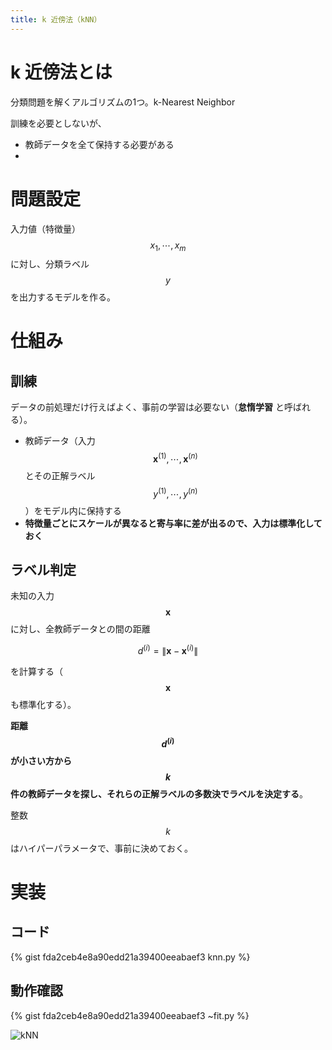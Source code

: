 ```yaml
---
title: k 近傍法（kNN）
---
```


# k 近傍法とは

分類問題を解くアルゴリズムの1つ。k-Nearest Neighbor

訓練を必要としないが、
- 教師データを全て保持する必要がある
-

# 問題設定

入力値（特徴量） $$x_1, \cdots, x_m$$ に対し、分類ラベル $$y$$ を出力するモデルを作る。

# 仕組み

## 訓練

データの前処理だけ行えばよく、事前の学習は必要ない（**怠惰学習** と呼ばれる）。

- 教師データ（入力 $$\boldsymbol{x}^{(1)}, \cdots, \boldsymbol{x}^{(n)}$$ とその正解ラベル $$y^{(1)}, \cdots, y^{(n)}$$）をモデル内に保持する
- **特徴量ごとにスケールが異なると寄与率に差が出るので、入力は標準化しておく**

## ラベル判定

未知の入力 $$\boldsymbol{x}$$ に対し、全教師データとの間の距離

$$
d^{(i)} = \| \boldsymbol{x} - \boldsymbol{x}^{(i)} \|
$$

を計算する（$$\boldsymbol{x}$$ も標準化する）。

**距離 $$d^{(i)}$$ が小さい方から $$k$$ 件の教師データを探し、それらの正解ラベルの多数決でラベルを決定する**。

整数 $$k$$ はハイパーパラメータで、事前に決めておく。


# 実装

## コード

{% gist fda2ceb4e8a90edd21a39400eeabaef3 knn.py %}

## 動作確認

{% gist fda2ceb4e8a90edd21a39400eeabaef3 ~fit.py %}

![kNN](https://user-images.githubusercontent.com/13412823/80157472-37f34300-8601-11ea-8777-1c80e2ccb9dc.png)
